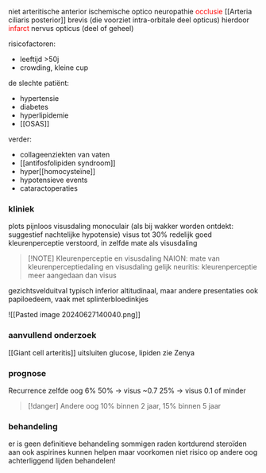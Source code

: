 niet arteritische anterior ischemische optico neuropathie
<font color="#ff0000">occlusie</font> [[Arteria ciliaris posterior]] brevis (die voorziet intra-orbitale deel opticus)
hierdoor <font color="#ff0000">infarct</font> nervus opticus (deel of geheel)

risicofactoren:
- leeftijd >50j
- crowding, kleine cup

de slechte patiënt:
- hypertensie
- diabetes
- hyperlipidemie
- [[OSAS]]

verder:
- collageenziekten van vaten
- [[antifosfolipiden syndroom]] 
- hyper[[homocysteïne]] 
- hypotensieve events
- cataractoperaties

### kliniek
plots pijnloos visusdaling monoculair
(als bij wakker worden ontdekt: suggestief nachtelijke hypotensie)
visus tot 30% redelijk goed
kleurenperceptie verstoord, in zelfde mate als visusdaling
> [!NOTE] Kleurenperceptie en visusdaling
> NAION: mate van kleurenperceptiedaling en visusdaling gelijk
> neuritis: kleurenperceptie meer aangedaan dan visus

gezichtsvelduitval typisch inferior altitudinaal, maar andere presentaties ook
papiloedeem, vaak met splinterbloedinkjes

![[Pasted image 20240627140040.png]]
### aanvullend onderzoek
[[Giant cell arteritis]] uitsluiten
glucose, lipiden
zie Zenya

### prognose
Recurrence zelfde oog 6% 
50% -> visus ~0.7
25% -> visus 0.1 of minder

> [!danger] Andere oog
> 10% binnen 2 jaar, 15% binnen 5 jaar

### behandeling
er is geen definitieve behandeling
sommigen raden kortdurend steroïden aan
ook aspirines kunnen helpen
maar voorkomen niet risico op andere oog
achterliggend lijden behandelen!
